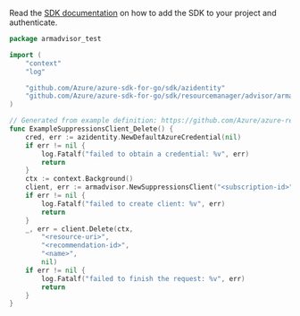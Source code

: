 Read the [SDK documentation](https://github.com/Azure/azure-sdk-for-go/blob/sdk%2Fresourcemanager%2Fadvisor%2Farmadvisor%2Fv0.4.0/sdk/resourcemanager/advisor/armadvisor/README.md) on how to add the SDK to your project and authenticate.

```go
package armadvisor_test

import (
	"context"
	"log"

	"github.com/Azure/azure-sdk-for-go/sdk/azidentity"
	"github.com/Azure/azure-sdk-for-go/sdk/resourcemanager/advisor/armadvisor"
)

// Generated from example definition: https://github.com/Azure/azure-rest-api-specs/tree/main/specification/advisor/resource-manager/Microsoft.Advisor/stable/2020-01-01/examples/DeleteSuppression.json
func ExampleSuppressionsClient_Delete() {
	cred, err := azidentity.NewDefaultAzureCredential(nil)
	if err != nil {
		log.Fatalf("failed to obtain a credential: %v", err)
		return
	}
	ctx := context.Background()
	client, err := armadvisor.NewSuppressionsClient("<subscription-id>", cred, nil)
	if err != nil {
		log.Fatalf("failed to create client: %v", err)
		return
	}
	_, err = client.Delete(ctx,
		"<resource-uri>",
		"<recommendation-id>",
		"<name>",
		nil)
	if err != nil {
		log.Fatalf("failed to finish the request: %v", err)
		return
	}
}
```
